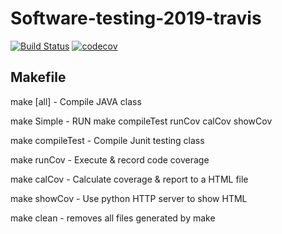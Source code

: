 

# Software-testing-2019-travis
[![Build Status](https://travis-ci.org/Frankkkk0607/Software-testing-2019-travis.svg?branch=master)](https://travis-ci.org/Frankkkk0607/Software-testing-2019-travis)
[![codecov](https://codecov.io/gh/Frankkkk0607/Software-testing-2019-travis/branch/master/graph/badge.svg)](https://codecov.io/gh/Frankkkk0607/Software-testing-2019-travis)
## Makefile
make [all]		- Compile JAVA class

make Simple		- RUN make compileTest runCov calCov showCov

make compileTest	- Compile Junit testing class

make runCov		- Execute & record code coverage

make calCov		- Calculate coverage & report to a HTML file

make showCov		- Use python HTTP server to show HTML

make clean		- removes all files generated by make

